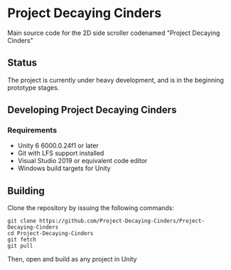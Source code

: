 # Project Decaying Cinders
Main source code for the 2D side scroller codenamed "Project Decaying Cinders"

## Status
The project is currently under heavy development, and is in the beginning prototype stages.

## Developing Project Decaying Cinders

### Requirements
- Unity 6 6000.0.24f1 or later
- Git with LFS support installed
- Visual Studio 2019 or equivalent code editor
- Windows build targets for Unity

## Building
Clone the repository by issuing the following commands:
``` shell
git clone https://github.com/Project-Decaying-Cinders/Project-Decaying-Cinders
cd Project-Decaying-Cinders
git fetch
git pull
```
Then, open and build as any project in Unity